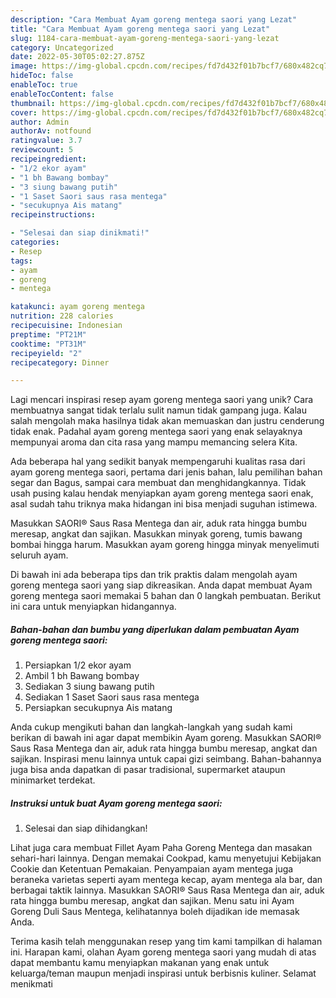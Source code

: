 ```yaml
---
description: "Cara Membuat Ayam goreng mentega saori yang Lezat"
title: "Cara Membuat Ayam goreng mentega saori yang Lezat"
slug: 1184-cara-membuat-ayam-goreng-mentega-saori-yang-lezat
category: Uncategorized
date: 2022-05-30T05:02:27.875Z
image: https://img-global.cpcdn.com/recipes/fd7d432f01b7bcf7/680x482cq70/ayam-goreng-mentega-saori-foto-resep-utama.jpg
hideToc: false
enableToc: true
enableTocContent: false
thumbnail: https://img-global.cpcdn.com/recipes/fd7d432f01b7bcf7/680x482cq70/ayam-goreng-mentega-saori-foto-resep-utama.jpg
cover: https://img-global.cpcdn.com/recipes/fd7d432f01b7bcf7/680x482cq70/ayam-goreng-mentega-saori-foto-resep-utama.jpg
author: Admin
authorAv: notfound
ratingvalue: 3.7
reviewcount: 5
recipeingredient:
- "1/2 ekor ayam"
- "1 bh Bawang bombay"
- "3 siung bawang putih"
- "1 Saset Saori saus rasa mentega"
- "secukupnya Ais matang"
recipeinstructions:

- "Selesai dan siap dinikmati!"
categories:
- Resep
tags:
- ayam
- goreng
- mentega

katakunci: ayam goreng mentega 
nutrition: 228 calories
recipecuisine: Indonesian
preptime: "PT21M"
cooktime: "PT31M"
recipeyield: "2"
recipecategory: Dinner

---
```





Lagi mencari inspirasi resep ayam goreng mentega saori yang unik? Cara membuatnya sangat tidak terlalu sulit namun tidak gampang juga. Kalau salah mengolah maka hasilnya tidak akan memuaskan dan justru cenderung tidak enak. Padahal ayam goreng mentega saori yang enak selayaknya mempunyai aroma dan cita rasa yang mampu memancing selera Kita.





Ada beberapa hal yang sedikit banyak mempengaruhi kualitas rasa dari ayam goreng mentega saori, pertama dari jenis bahan, lalu pemilihan bahan segar dan Bagus, sampai cara membuat dan menghidangkannya. Tidak usah pusing kalau hendak menyiapkan ayam goreng mentega saori enak,      asal sudah tahu triknya maka hidangan ini bisa menjadi suguhan istimewa.














Masukkan SAORI® Saus Rasa Mentega dan air, aduk rata hingga bumbu meresap, angkat dan sajikan. Masukkan minyak goreng, tumis bawang bombai hingga harum. Masukkan ayam goreng hingga minyak menyelimuti seluruh ayam.






Di bawah ini ada beberapa tips dan trik praktis dalam mengolah ayam goreng mentega saori yang siap dikreasikan. Anda dapat membuat Ayam goreng mentega saori memakai 5 bahan dan 0 langkah pembuatan. Berikut ini cara untuk menyiapkan hidangannya.

<!--inarticleads1-->

##### Bahan-bahan dan bumbu yang diperlukan dalam pembuatan Ayam goreng mentega saori:

1. Persiapkan 1/2 ekor ayam
1. Ambil 1 bh Bawang bombay
1. Sediakan 3 siung bawang putih
1. Sediakan 1 Saset Saori saus rasa mentega
1. Persiapkan secukupnya Ais matang


Anda cukup mengikuti bahan dan langkah-langkah yang sudah kami berikan di bawah ini agar dapat membikin Ayam goreng. Masukkan SAORI® Saus Rasa Mentega dan air, aduk rata hingga bumbu meresap, angkat dan sajikan. Inspirasi menu lainnya untuk capai gizi seimbang. Bahan-bahannya juga bisa anda dapatkan di pasar tradisional, supermarket ataupun minimarket terdekat. 

<!--inarticleads2-->

##### Instruksi untuk buat Ayam goreng mentega saori:


1. Selesai dan siap dihidangkan!

Lihat juga cara membuat Fillet Ayam Paha Goreng Mentega dan masakan sehari-hari lainnya. Dengan memakai Cookpad, kamu menyetujui Kebijakan Cookie dan Ketentuan Pemakaian. Penyampaian ayam mentega juga beraneka varietas seperti ayam mentega kecap, ayam mentega ala bar, dan berbagai taktik lainnya. Masukkan SAORI® Saus Rasa Mentega dan air, aduk rata hingga bumbu meresap, angkat dan sajikan. Menu satu ini Ayam Goreng Duli Saus Mentega, kelihatannya boleh dijadikan ide memasak Anda. 

Terima kasih telah menggunakan resep yang tim kami tampilkan di halaman ini. Harapan kami, olahan Ayam goreng mentega saori yang mudah di atas dapat membantu kamu menyiapkan makanan yang enak untuk keluarga/teman maupun menjadi inspirasi untuk berbisnis kuliner. Selamat menikmati
